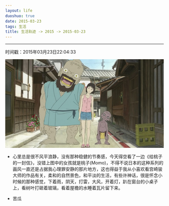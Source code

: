 ```yaml
---
layout: life
duoshuo: true
date: 2015-03-23
tags: 生活
title: 生活轨迹 -> 2015 -> 2015-03-23
---
```


*******

时间戳：2015年03月23日22:04:33

![kiki](/life/2015/2015res/2015-03-23.jpg)

* 心里总是很不风平浪静，没有那种稳健的节奏感，今天得空看了一边《给桃子的一封信》，没错上图中的女孩就是桃子(Momo)，不得不说日本的这种系列的画风一直还是占据我心理罪安静的那片地方，这也得益于我从小喜欢看宫崎骏大师的作品有关，柔和的自然景色，和平淡的生活，有些许神话，很是怀念小时候的那种感觉，下着雨，阴天，打雷，大风，开着灯，趴在窗台的小桌子上，看树叶打砸着玻璃，看着屋檐的水睡着瓦片留下来。

* 苦瓜

